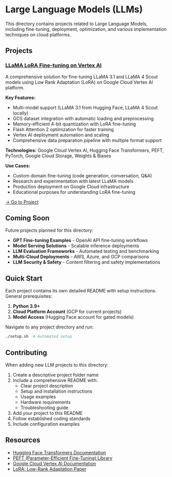 # Large Language Models (LLMs)

This directory contains projects related to Large Language Models, including fine-tuning, deployment, optimization, and various implementation techniques on cloud platforms.

## Projects

### [LLaMA LoRA Fine-tuning on Vertex AI](./llama-lora-finetuning/)

A comprehensive solution for fine-tuning LLaMA 3.1 and LLaMA 4 Scout models using Low Rank Adaptation (LoRA) on Google Cloud Vertex AI platform.

**Key Features:**
- Multi-model support (LLaMA 3.1 from Hugging Face, LLaMA 4 Scout locally)
- GCS dataset integration with automatic loading and preprocessing
- Memory-efficient 4-bit quantization with LoRA fine-tuning
- Flash Attention 2 optimization for faster training
- Vertex AI deployment automation and scaling
- Comprehensive data preparation pipeline with multiple format support

**Technologies:** Google Cloud Vertex AI, Hugging Face Transformers, PEFT, PyTorch, Google Cloud Storage, Weights & Biases

**Use Cases:**
- Custom domain fine-tuning (code generation, conversation, Q&A)
- Research and experimentation with latest LLaMA models
- Production deployment on Google Cloud infrastructure
- Educational purposes for understanding LoRA fine-tuning

[→ Go to Project](./llama-lora-finetuning/)

## Coming Soon

Future projects planned for this directory:

- **GPT Fine-tuning Examples** - OpenAI API fine-tuning workflows
- **Model Serving Solutions** - Scalable inference deployments
- **LLM Evaluation Frameworks** - Automated testing and benchmarking
- **Multi-Cloud Deployments** - AWS, Azure, and GCP comparisons
- **LLM Security & Safety** - Content filtering and safety implementations

## Quick Start

Each project contains its own detailed README with setup instructions. General prerequisites:

1. **Python 3.9+**
2. **Cloud Platform Account** (GCP for current projects)
3. **Model Access** (Hugging Face account for gated models)

Navigate to any project directory and run:
```bash
./setup.sh  # Automated setup
```

## Contributing

When adding new LLM projects to this directory:

1. Create a descriptive project folder name
2. Include a comprehensive README with:
   - Clear project description
   - Setup and installation instructions
   - Usage examples
   - Hardware requirements
   - Troubleshooting guide
3. Add your project to this README
4. Follow established coding standards
5. Include configuration examples

## Resources

- [Hugging Face Transformers Documentation](https://huggingface.co/docs/transformers)
- [PEFT (Parameter-Efficient Fine-Tuning) Library](https://huggingface.co/docs/peft)
- [Google Cloud Vertex AI Documentation](https://cloud.google.com/vertex-ai/docs)
- [LoRA: Low-Rank Adaptation Paper](https://arxiv.org/abs/2106.09685) 